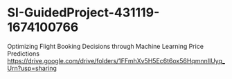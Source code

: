 # SI-GuidedProject-431119-1674100766
Optimizing Flight Booking Decisions through Machine Learning Price Predictions
https://drive.google.com/drive/folders/1FFmhXv5H5Ec6t6ox56HqmnnIlUyq_Urn?usp=sharing
